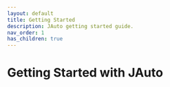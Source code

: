 ```yaml
---
layout: default
title: Getting Started
description: JAuto getting started guide.
nav_order: 1
has_children: true
---
```


# Getting Started with JAuto
